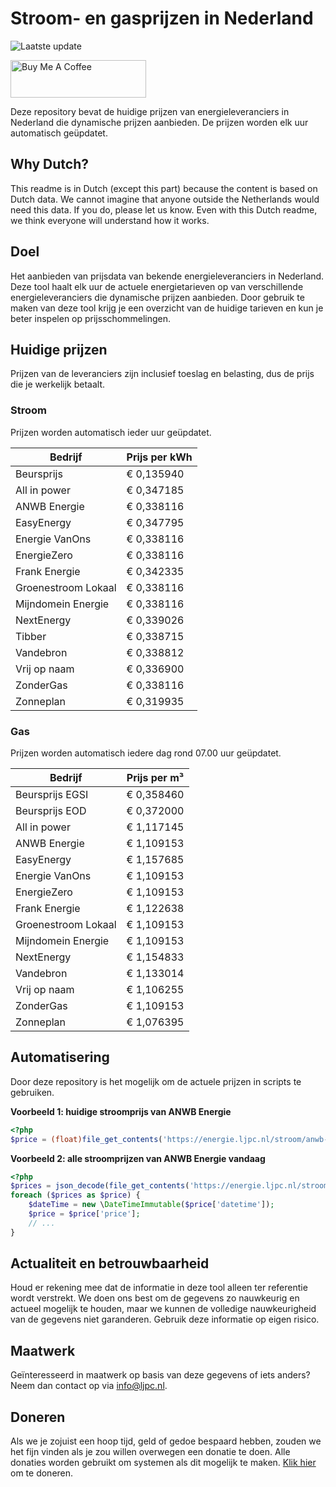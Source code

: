 # Stroom- en gasprijzen in Nederland

![Laatste update](https://img.shields.io/badge/laatste%20update-2023--06--15%2007%3A00%20CET-brightgreen)

<a href="https://www.buymeacoffee.com/Lars-" target="_blank"><img src="https://cdn.buymeacoffee.com/buttons/v2/default-orange.png" alt="Buy Me A Coffee" height="60" style="height: 60px !important;width: 217px !important;" ></a>

Deze repository bevat de huidige prijzen van energieleveranciers in Nederland die dynamische prijzen aanbieden. De prijzen worden elk uur automatisch geüpdatet.

## Why Dutch?

This readme is in Dutch (except this part) because the content is based on Dutch data. We cannot imagine that anyone outside the Netherlands would need this data. If you do, please let us know. Even with this Dutch readme, we think
everyone will understand how it works.

## Doel

Het aanbieden van prijsdata van bekende energieleveranciers in Nederland. Deze tool haalt elk uur de actuele energietarieven op van verschillende energieleveranciers die dynamische prijzen aanbieden. Door gebruik te maken van deze tool
krijg je een overzicht van de huidige tarieven en kun je beter inspelen op prijsschommelingen.

## Huidige prijzen

Prijzen van de leveranciers zijn inclusief toeslag en belasting, dus de prijs die je werkelijk betaalt.

### Stroom

Prijzen worden automatisch ieder uur geüpdatet.

 Bedrijf | Prijs per kWh 
---------|---------------
Beursprijs | € 0,135940
All in power | € 0,347185
ANWB Energie | € 0,338116
EasyEnergy | € 0,347795
Energie VanOns | € 0,338116
EnergieZero | € 0,338116
Frank Energie | € 0,342335
Groenestroom Lokaal | € 0,338116
Mijndomein Energie | € 0,338116
NextEnergy | € 0,339026
Tibber | € 0,338715
Vandebron | € 0,338812
Vrij op naam | € 0,336900
ZonderGas | € 0,338116
Zonneplan | € 0,319935


### Gas

Prijzen worden automatisch iedere dag rond 07.00 uur geüpdatet.

 Bedrijf | Prijs per m³ 
---------|--------------
Beursprijs EGSI | € 0,358460
Beursprijs EOD | € 0,372000
All in power | € 1,117145
ANWB Energie | € 1,109153
EasyEnergy | € 1,157685
Energie VanOns | € 1,109153
EnergieZero | € 1,109153
Frank Energie | € 1,122638
Groenestroom Lokaal | € 1,109153
Mijndomein Energie | € 1,109153
NextEnergy | € 1,154833
Vandebron | € 1,133014
Vrij op naam | € 1,106255
ZonderGas | € 1,109153
Zonneplan | € 1,076395


## Automatisering

Door deze repository is het mogelijk om de actuele prijzen in scripts te gebruiken.

**Voorbeeld 1: huidige stroomprijs van ANWB Energie**

```php
<?php
$price = (float)file_get_contents('https://energie.ljpc.nl/stroom/anwb-energie-nu.txt');

```

**Voorbeeld 2: alle stroomprijzen van ANWB Energie vandaag**

```php
<?php
$prices = json_decode(file_get_contents('https://energie.ljpc.nl/stroom/all-in-power-vandaag.json'),true);
foreach ($prices as $price) {
    $dateTime = new \DateTimeImmutable($price['datetime']);
    $price = $price['price'];
    // ...
}
```

## Actualiteit en betrouwbaarheid

Houd er rekening mee dat de informatie in deze tool alleen ter referentie wordt verstrekt. We doen ons best om de gegevens zo nauwkeurig en actueel mogelijk te houden, maar we kunnen de volledige nauwkeurigheid van de gegevens niet
garanderen. Gebruik deze informatie op eigen risico.

## Maatwerk

Geïnteresseerd in maatwerk op basis van deze gegevens of iets anders? Neem dan contact op
via [info@ljpc.nl](mailto:info@ljpc.nl?subject=Energie%20prijzen).

## Doneren

Als we je zojuist een hoop tijd, geld of gedoe bespaard hebben, zouden we het fijn vinden als je zou willen overwegen een
donatie te doen. Alle donaties worden gebruikt om systemen als dit mogelijk te
maken. [Klik hier](https://www.buymeacoffee.com/Lars-) om te doneren.

